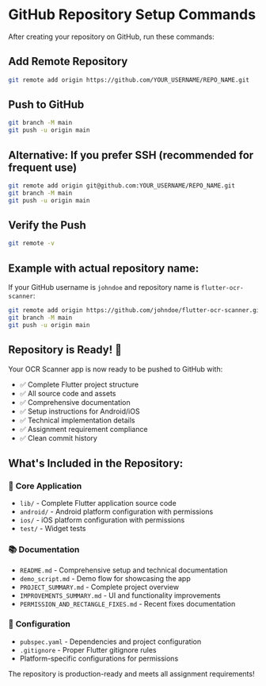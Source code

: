 # GitHub Repository Setup Commands

After creating your repository on GitHub, run these commands:

## Add Remote Repository
```bash
git remote add origin https://github.com/YOUR_USERNAME/REPO_NAME.git
```

## Push to GitHub
```bash
git branch -M main
git push -u origin main
```

## Alternative: If you prefer SSH (recommended for frequent use)
```bash
git remote add origin git@github.com:YOUR_USERNAME/REPO_NAME.git
git branch -M main
git push -u origin main
```

## Verify the Push
```bash
git remote -v
```

## Example with actual repository name:
If your GitHub username is `johndoe` and repository name is `flutter-ocr-scanner`:

```bash
git remote add origin https://github.com/johndoe/flutter-ocr-scanner.git
git branch -M main
git push -u origin main
```

## Repository is Ready! 🎉

Your OCR Scanner app is now ready to be pushed to GitHub with:
- ✅ Complete Flutter project structure
- ✅ All source code and assets
- ✅ Comprehensive documentation
- ✅ Setup instructions for Android/iOS
- ✅ Technical implementation details
- ✅ Assignment requirement compliance
- ✅ Clean commit history

## What's Included in the Repository:

### 📱 **Core Application**
- `lib/` - Complete Flutter application source code
- `android/` - Android platform configuration with permissions
- `ios/` - iOS platform configuration with permissions
- `test/` - Widget tests

### 📚 **Documentation**
- `README.md` - Comprehensive setup and technical documentation
- `demo_script.md` - Demo flow for showcasing the app
- `PROJECT_SUMMARY.md` - Complete project overview
- `IMPROVEMENTS_SUMMARY.md` - UI and functionality improvements
- `PERMISSION_AND_RECTANGLE_FIXES.md` - Recent fixes documentation

### 🔧 **Configuration**
- `pubspec.yaml` - Dependencies and project configuration
- `.gitignore` - Proper Flutter gitignore rules
- Platform-specific configurations for permissions

The repository is production-ready and meets all assignment requirements!